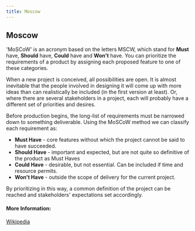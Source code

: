 ```yaml
---
title: Moscow
---
```

## Moscow

'MoSCoW' is an acronym based on the letters MSCW, which stand for **Must** have, **Should** have, **Could** have and **Won't** have.  You can prioritize the requirements of a product by assigning each proposed feature to one of these categories.

When a new project is conceived, all possibilities are open. It is almost inevitable that the people involved in designing it will come up with more ideas than can realistically be included (in the first version at least). Or, where there are several stakeholders in a project, each will probably have a different set of priorities and desires.

Before production begins, the long-list of requirements  must be narrowed down to something deliverable. Using the MoSCoW method we can classify each requirement as:

- **Must Have** - core features without which the project cannot be said to have succeeded.
- **Should Have** - important and expected, but are not quite so definitive of the product as Must Haves
- **Could Have** - desirable, but not essential. Can be included if time and resource permits.
- **Won't Have** - outside the scope of delivery for the current project.

By prioritizing in this way, a common definition of the project can be reached and stakeholders' expectations set accordingly.

#### More Information:
[Wikipedia](https://en.wikipedia.org/wiki/MoSCoW_method)
